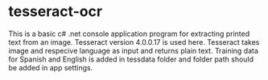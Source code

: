 # tesseract-ocr
This is a basic c# .net console application program for extracting printed text from an image. 
Tesseract version 4.0.0.17 is used here. 
Tesseract takes image and respecive language as input and returns plain text. 
Training data for Spanish and English is added in tessdata folder and folder path should be added in app settings.
